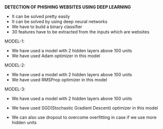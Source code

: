 **DETECTION OF PHISHING WEBSITES USING DEEP LEARNING**

- It can be solved pretty easily 
- It can be solved by using deep neural networks
- We have to build a binary classifier 
- 30 features have to be extracted from the inputs which are websites

MODEL-1:

- We have used a model with 2 hidden layers above 100 units
- We have used Adam optimizer in this model

MODEL-2:

- We have used a model with 2 hidden layers above 100 units
- We have used RMSProp optimizer in this model

MODEL-3:

- We have used a model with 2 hidden layers above 100 units
- We have used SGD(Stochastic Gradient Descent) optimizer in this model

- We can also use dropout to overcome overfitting in case if we use more hidden units
